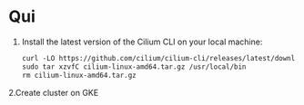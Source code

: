 # Qui
1. Install the latest version of the Cilium CLI on your local machine:
      ```html
      curl -LO https://github.com/cilium/cilium-cli/releases/latest/download/cilium-linux-amd64.tar.gz
      sudo tar xzvfC cilium-linux-amd64.tar.gz /usr/local/bin
      rm cilium-linux-amd64.tar.gz
      ```
2.Create cluster on GKE
      
